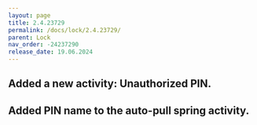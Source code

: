 ```yaml
---
layout: page
title: 2.4.23729
permalink: /docs/lock/2.4.23729/
parent: Lock
nav_order: -24237290
release_date: 19.06.2024
---
```


## Added a new activity: Unauthorized PIN.
## Added PIN name to the auto-pull spring activity.
